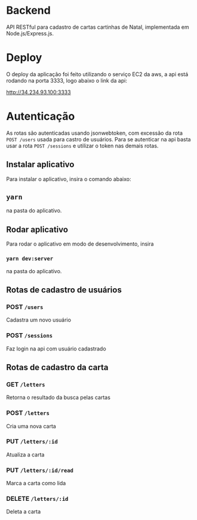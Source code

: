 # Backend 

API RESTful para cadastro de cartas cartinhas de Natal, implementada em Node.js/Express.js.

# Deploy

O deploy da aplicação foi feito utilizando o serviço EC2 da aws, a api está rodando na porta 3333, logo abaixo o link da api:

http://34.234.93.100:3333

# Autenticação

As rotas são autenticadas usando jsonwebtoken, com excessão da rota `POST /users` usada para castro de usuários.
Para se autenticar na api basta usar a rota `POST /sessions` e utilizar o token nas demais rotas.

## Instalar aplicativo 

Para instalar o aplicativo, insira o comando abaixo:

## `yarn`

na pasta do aplicativo.

## Rodar aplicativo

Para rodar o aplicativo em modo de desenvolvimento, insira

### `yarn dev:server`

na pasta do aplicativo.

## Rotas de cadastro de usuários

### POST `/users`
Cadastra um novo usuário

### POST `/sessions`
Faz login na api com usuário cadastrado



## Rotas de cadastro da carta

### GET `/letters`

Retorna o resultado da busca pelas cartas

### POST `/letters`

Cria uma nova carta

### PUT `/letters/:id`

Atualiza a carta

### PUT `/letters/:id/read`

Marca a carta como lida

### DELETE `/letters/:id`

Deleta a carta
